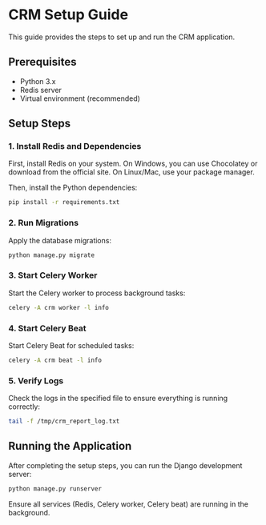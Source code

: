 # CRM Setup Guide

This guide provides the steps to set up and run the CRM application.

## Prerequisites

- Python 3.x
- Redis server
- Virtual environment (recommended)

## Setup Steps

### 1. Install Redis and Dependencies

First, install Redis on your system. On Windows, you can use Chocolatey or download from the official site. On Linux/Mac, use your package manager.

Then, install the Python dependencies:

```bash
pip install -r requirements.txt
```

### 2. Run Migrations

Apply the database migrations:

```bash
python manage.py migrate
```

### 3. Start Celery Worker

Start the Celery worker to process background tasks:

```bash
celery -A crm worker -l info
```

### 4. Start Celery Beat

Start Celery Beat for scheduled tasks:

```bash
celery -A crm beat -l info
```

### 5. Verify Logs

Check the logs in the specified file to ensure everything is running correctly:

```bash
tail -f /tmp/crm_report_log.txt
```

## Running the Application

After completing the setup steps, you can run the Django development server:

```bash
python manage.py runserver
```

Ensure all services (Redis, Celery worker, Celery beat) are running in the background.
